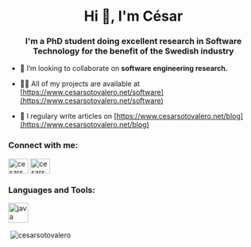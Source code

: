 <h1 align="center">Hi 👋, I'm César</h1>
<h3 align="center">I'm a PhD student doing excellent research in Software Technology for the benefit of the Swedish industry</h3>

- 👯 I’m looking to collaborate on **software engineering research.**

- 👨‍💻 All of my projects are available at [https://www.cesarsotovalero.net/software](https://www.cesarsotovalero.net/software)

- 📝 I regulary write articles on [https://www.cesarsotovalero.net/blog](https://www.cesarsotovalero.net/blog)

<p align="left">
<h3 align="left">Connect with me:</h3>
<a href="https://linkedin.com/in/cesarsotovalero" target="blank"><img align="center" src="https://cdn.jsdelivr.net/npm/simple-icons@3.0.1/icons/linkedin.svg" alt="cesarsotovalero" height="30" width="40" /></a>
<a href="https://stackoverflow.com/users/cesarsotovalero" target="blank"><img align="center" src="https://cdn.jsdelivr.net/npm/simple-icons@3.0.1/icons/stackoverflow.svg" alt="cesarsotovalero" height="30" width="40" /></a>
</p>

<h3 align="left">Languages and Tools:</h3>
<p align="left"> <a href="https://www.java.com" target="_blank"> <img src="https://devicons.github.io/devicon/devicon.git/icons/java/java-original-wordmark.svg" alt="java" width="40" height="40"/> </a> </p>

<p>&nbsp;<img align="center" src="https://github-readme-stats.vercel.app/api?username=cesarsotovalero&show_icons=true" alt="cesarsotovalero" /></p>




<!--


<a href="https://github.com/cesarsotovalero/cesarsotovalero">
  <img align="left" src="https://github-readme-stats.vercel.app/api?username=cesarsotovalero&show_icons=true&line_height=27&count_private=true" alt="César's GitHub Stats" />
</a>




<a href="https://github.com/cesarsotovalero/cesarsotovalero">
  <img align="right" src="https://github-readme-stats.vercel.app/api/top-langs/?username=cesarsotovalero&layout=compact" />
</a>

**cesarsotovalero/cesarsotovalero** is a ✨ _special_ ✨ repository because its `README.md` (this file) appears on your GitHub profile.

Here are some ideas to get you started:

- 🔭 I’m currently working on ...
- 🌱 I’m currently learning ...
- 👯 I’m looking to collaborate on ...
- 🤔 I’m looking for help with ...
- 💬 Ask me about ...
- 📫 How to reach me: ...
- 😄 Pronouns: ...
- ⚡ Fun fact: ...
-->
